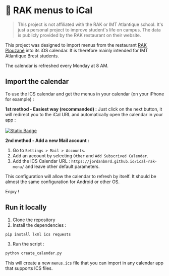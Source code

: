 
# 📆 RAK menus to iCal

> This project is not affiliated with the RAK or IMT Atlantique school. It's just a personal project to improve student's life on campus. The data is publicly provided by the RAK restaurant on their website.

This project was designed to import menus from the restaurant [RAK Plouzané](http://services.imt-atlantique.fr/rak/) into its iOS calendar. It is therefore mainly intended for IMT Atlantique Brest students.

The calendar is refreshed every Monday at 8 AM.


## Import the calendar

To use the ICS calendar and get the menus in your calendar (on your iPhone for example) :

**1st method - Easiest way (recommanded) :**
Just click on the next button, it will redirect you to the iCal URL and automatically open the calendar in your app :<br /><br />
[![Static Badge](https://img.shields.io/badge/Click_to_import-g?style=flat&logo=Google%20Calendar&logoColor=white&label=ICS%20Calendar)](http://jordanbmrd.github.io/ical-rak-menu/menus.ics)

**2nd method - Add a new Mail account :**
1. Go to `Settings > Mail > Accounts`.
2. Add an account by selecting `Other` and `Add Subscrived Calendar`.
3. Add the ICS Calendar URL : `https://jordanbmrd.github.io/ical-rak-menu/` and leave other default parameters.

This configuration will allow the calendar to refresh by itself.
It should be almost the same configuration for Android or other OS.

Enjoy !

## Run it locally

1. Clone the repository
2. Install the dependencies :
```bash
pip install lxml ics requests
```

3. Run the script :
```bash
python create_calendar.py
```

This will create a new `menus.ics` file that you can import in any calendar app that supports ICS files.
